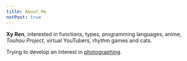 ```yaml
---
title: About Me
notPost: true
---
```


**Xy Ren**, interested in functions, types, programming languages, anime, *Touhou Project*, virtual YouTubers, rhythm games and cats.

Trying to develop an interest in [photographing](https://t.me/in_frames).

